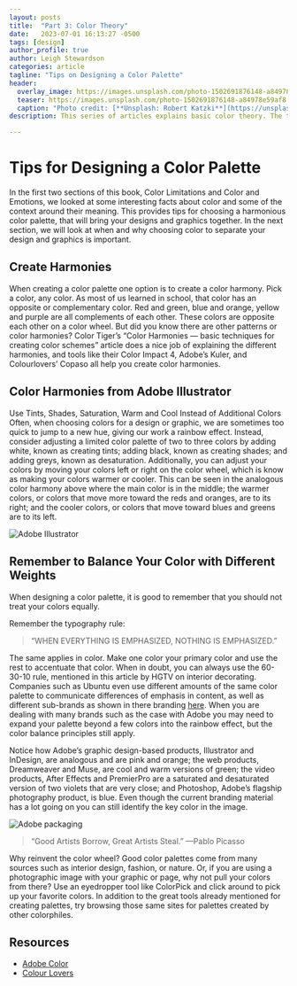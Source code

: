 ```yaml
---
layout: posts
title:  "Part 3: Color Theory"
date:   2023-07-01 16:13:27 -0500
tags: [design]
author_profile: true
author: Leigh Stewardson
categories: article
tagline: "Tips on Designing a Color Palette"
header:
  overlay_image: https://images.unsplash.com/photo-1502691876148-a84978e59af8
  teaser: https://images.unsplash.com/photo-1502691876148-a84978e59af8
  caption: "Photo credit: [**Unsplash: Robert Katzki**](https://unsplash.com/@ro_ka)"
description: This series of articles explains basic color theory. The third post explores tips for designing a color palette.

---
```

# Tips for Designing a Color Palette
In the first two sections of this book, Color Limitations and Color and Emotions, we looked at some interesting facts about color and some of the context around their meaning. This provides tips for choosing a harmonious color palette, that will bring your designs and graphics together. In the next section, we will look at when and why choosing color to separate your design and graphics is important.

## Create Harmonies
When creating a color palette one option is to create a color harmony. Pick a color, any color. As most of us learned in school, that color has an opposite or complementary color. Red and green, blue and orange, yellow and purple are all complements of each other. These colors are opposite each other on a color wheel. But did you know there are other patterns or color harmonies? Color Tiger’s “Color Harmonies — basic techniques for creating color schemes” article does a nice job of explaining the different harmonies, and tools like their Color Impact 4, Adobe’s Kuler, and Colourlovers’ Copaso all help you create color harmonies.

## Color Harmonies from Adobe Illustrator
Use Tints, Shades, Saturation, Warm and Cool Instead of Additional Colors
Often, when choosing colors for a design or graphic, we are sometimes too quick to jump to a new hue, giving our work a rainbow effect. Instead, consider adjusting a limited color palette of two to three colors by adding white, known as creating tints; adding black, known as creating shades; and adding greys, known as desaturation.
Additionally, you can adjust your colors by moving your colors left or right on the color wheel, which is know as making your colors warmer or cooler. This can be seen in the analogous color harmony above where the main color is in the middle; the warmer colors, or colors that move more toward the reds and oranges, are to its right; and the cooler colors, or colors that move toward blues and greens are to its left.

![Adobe Illustrator](https://placehold.co/400)

## Remember to Balance Your Color with Different Weights
When designing a color palette, it is good to remember that you should not treat your colors equally.

Remember the typography rule:

>“WHEN EVERYTHING IS EMPHASIZED, NOTHING IS EMPHASIZED.”

The same applies in color. Make one color your primary color and use the rest to accentuate that color. When in doubt, you can always use the 60-30-10 rule, mentioned in this article by HGTV on interior decorating. Companies such as Ubuntu even use different amounts of the same color palette to communicate differences of emphasis in content, as well as different sub-brands as shown in there branding [here](http://design.ubuntu.com/brand/colour-palette). When you are dealing with many brands such as the case with Adobe you may need to expand your palette beyond a few colors into the rainbow effect, but the color balance principles still apply.

Notice how Adobe’s graphic design-based products, Illustrator and InDesign, are analogous and are pink and orange; the web products, Dreamweaver and Muse, are cool and warm versions of green; the video products, After Effects and PremierPro are a saturated and desaturated version of two violets that are very close; and Photoshop, Adobe’s flagship photography product, is blue. Even though the current branding material has a lot going on you can still identify the key color in the image.

![Adobe packaging](https://placehold.co/400)

> “Good Artists Borrow, Great Artists Steal.”
—Pablo Picasso

Why reinvent the color wheel? Good color palettes come from many sources such as interior design, fashion, or nature. Or, if you are using a photographic image with your graphic or page, why not pull your colors from there? Use an eyedropper tool like ColorPick and click around to pick up your favorite colors.
In addition to the great tools already mentioned for creating palettes, try browsing those same sites for palettes created by other colorphiles.

## Resources
* [Adobe Color](https://color.adobe.com/trends)
* [Colour Lovers](https://www.colourlovers.com/web/trends/websites)
